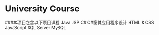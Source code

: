 # University Course

###本项目包含以下项目课程
  Java
  JSP
  C#
  C#窗体应用程序设计
  HTML & CSS
  JavaScript
  SQL Server
  MySQL
